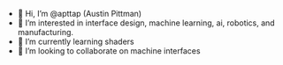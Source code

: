 - 👋 Hi, I’m @apttap (Austin Pittman)
- 👀 I’m interested in interface design, machine learning, ai, robotics, and manufacturing.
- 🌱 I’m currently learning shaders
- 🤖 I’m looking to collaborate on machine interfaces

<!---
apttap/apttap is a ✨ special ✨ repository because its `README.md` (this file) appears on your GitHub profile.
You can click the Preview link to take a look at your changes.
--->
